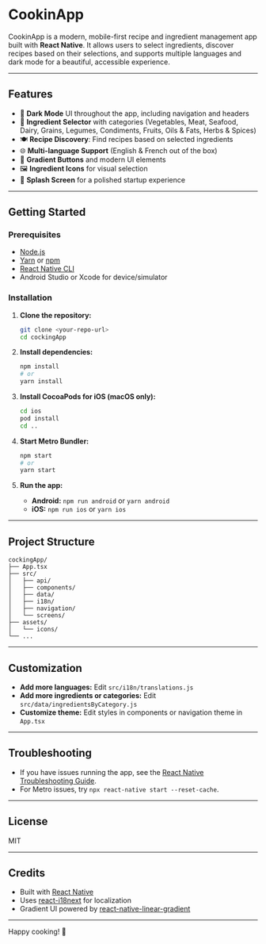 # CookinApp

CookinApp is a modern, mobile-first recipe and ingredient management app built with **React Native**. It allows users to select ingredients, discover recipes based on their selections, and supports multiple languages and dark mode for a beautiful, accessible experience.

---

## Features

- 🌙 **Dark Mode** UI throughout the app, including navigation and headers
- 🥕 **Ingredient Selector** with categories (Vegetables, Meat, Seafood, Dairy, Grains, Legumes, Condiments, Fruits, Oils & Fats, Herbs & Spices)
- 🍽️ **Recipe Discovery**: Find recipes based on selected ingredients
- 🌐 **Multi-language Support** (English & French out of the box)
- 🎨 **Gradient Buttons** and modern UI elements
- 🖼️ **Ingredient Icons** for visual selection
- 🚀 **Splash Screen** for a polished startup experience

---

## Getting Started

### Prerequisites

- [Node.js](https://nodejs.org/)
- [Yarn](https://yarnpkg.com/) or [npm](https://www.npmjs.com/)
- [React Native CLI](https://reactnative.dev/docs/environment-setup)
- Android Studio or Xcode for device/simulator

### Installation

1. **Clone the repository:**
   ```sh
   git clone <your-repo-url>
   cd cockingApp
   ```

2. **Install dependencies:**
   ```sh
   npm install
   # or
   yarn install
   ```

3. **Install CocoaPods for iOS (macOS only):**
   ```sh
   cd ios
   pod install
   cd ..
   ```

4. **Start Metro Bundler:**
   ```sh
   npm start
   # or
   yarn start
   ```

5. **Run the app:**
   - **Android:** `npm run android` or `yarn android`
   - **iOS:** `npm run ios` or `yarn ios`

---

## Project Structure

```
cockingApp/
├── App.tsx
├── src/
│   ├── api/
│   ├── components/
│   ├── data/
│   ├── i18n/
│   ├── navigation/
│   └── screens/
├── assets/
│   └── icons/
└── ...
```

---

## Customization

- **Add more languages:** Edit `src/i18n/translations.js`
- **Add more ingredients or categories:** Edit `src/data/ingredientsByCategory.js`
- **Customize theme:** Edit styles in components or navigation theme in `App.tsx`

---

## Troubleshooting

- If you have issues running the app, see the [React Native Troubleshooting Guide](https://reactnative.dev/docs/troubleshooting).
- For Metro issues, try `npx react-native start --reset-cache`.

---

## License

MIT

---

## Credits

- Built with [React Native](https://reactnative.dev/)
- Uses [react-i18next](https://react.i18next.com/) for localization
- Gradient UI powered by [react-native-linear-gradient](https://github.com/react-native-linear-gradient/react-native-linear-gradient)

---

Happy cooking! 🍳
